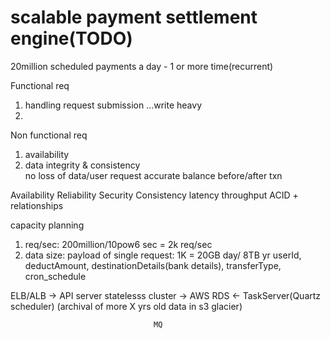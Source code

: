 # scalable payment settlement engine(TODO)

20million scheduled payments a day - 1 or more time(recurrent)

Functional req
1. handling request submission ...write heavy
2. 


Non functional req
1. availability
2. data integrity & consistency  
	no loss of data/user request
	accurate balance before/after txn

Availability
Reliability
Security
Consistency
latency
throughput
ACID + relationships



capacity planning
1. req/sec: 200million/10pow6 sec = 2k req/sec
2. data size: 
	payload of single request: 1K = 20GB day/ 8TB yr
		userId, deductAmount, destinationDetails(bank details), transferType, cron_schedule


ELB/ALB  ->   API server statelesss cluster  -> AWS RDS		<- TaskServer(Quartz scheduler)
											(archival of more X yrs old data in s3 glacier)

									MQ		
